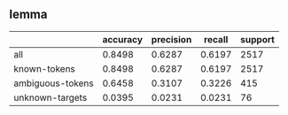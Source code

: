 
## lemma

|                  | accuracy | precision | recall | support |
|------------------|----------|-----------|--------|---------|
| all              | 0.8498   | 0.6287    | 0.6197 | 2517    |
| known-tokens     | 0.8498   | 0.6287    | 0.6197 | 2517    |
| ambiguous-tokens | 0.6458   | 0.3107    | 0.3226 | 415     |
| unknown-targets  | 0.0395   | 0.0231    | 0.0231 | 76      |

